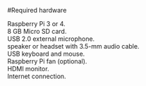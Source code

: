 
#Required hardware

Raspberry Pi 3 or 4. <br>
8 GB Micro SD card.<br>
USB 2.0 external microphone.<br>
speaker or headset with 3.5-mm audio cable.<br>
USB keyboard and mouse.<br>
Raspberry Pi fan (optional).<br>
HDMI monitor.<br>
Internet connection.<br>
